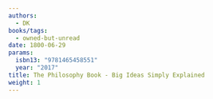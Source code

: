```yaml
---
authors:
  - DK
books/tags:
  - owned-but-unread
date: 1800-06-29
params:
  isbn13: "9781465458551"
  year: "2017"
title: The Philosophy Book - Big Ideas Simply Explained
weight: 1
---
```


<!--more-->
